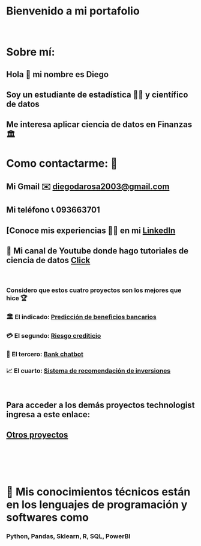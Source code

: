# Bienvenido a mi portafolio

⠀⠀⠀⠀⠀⠀⠀
⠀⠀⠀⠀⠀⠀⠀
# Sobre mí:
## Hola 👋 mi nombre es Diego
## Soy un estudiante de estadística 🧑‍🎓 y científico de datos
## Me interesa aplicar ciencia de datos en Finanzas 🏛️

# Como contactarme: 🤝

## Mi Gmail  ✉️ diegodarosa2003@gmail.com
## Mi teléfono 📞 093663701
## [Conoce mis experiencias 🧑‍🎓 en mi  [LinkedIn](https://www.linkedin.com/in/diego-agust%C3%ADn-da-rosa-a49641222)
## 🎥 Mi canal de Youtube donde hago tutoriales de ciencia de datos [Click](https://youtube.com/channel/UC3Zf05Ytn_GZvMzoIMF3hCw)

⠀⠀⠀⠀⠀⠀⠀
⠀⠀⠀⠀⠀⠀⠀

### Considero que estos cuatro proyectos son los mejores que hice 🏆
### 🏛️ El indicado: [Predicción de beneficios bancarios](https://github.com/Diegod01/Proyects_explanation/blob/main/Portfolio_proyects/Bank_profit_prediction.ipynb)
### 💳 El segundo: [Riesgo crediticio](https://github.com/Diegod01/Proyects_explanation/blob/main/Portfolio_proyects/Risk_analysis_with_Tree-1.ipynb)
### 🤖 El tercero: [Bank chatbot](https://github.com/Diegod01/Proyects_explanation/blob/main/Portfolio_proyects/Bank%20chatbot.ipynb)
### 📈 El cuarto: [Sistema de recomendación de inversiones](https://github.com/Diegod01/Proyects_explanation/blob/main/Portfolio_proyects/Invest_recommendation_systemipynb.ipynb)
⠀⠀⠀⠀⠀⠀⠀

## Para acceder a los demás proyectos technologist ingresa a este enlace:
## [Otros proyectos](https://github.com/Diegod01/Portafolio-2.0)

⠀⠀⠀⠀⠀⠀⠀
⠀⠀⠀⠀⠀⠀⠀
⠀⠀⠀⠀⠀⠀⠀⠀⠀⠀⠀⠀⠀⠀
⠀⠀⠀⠀⠀⠀⠀
⠀⠀⠀⠀⠀⠀⠀
⠀⠀⠀⠀⠀⠀⠀
 
 ⠀⠀⠀⠀⠀⠀⠀
⠀⠀⠀⠀⠀⠀⠀
⠀⠀⠀⠀⠀⠀⠀
⠀⠀⠀⠀⠀⠀⠀
⠀⠀⠀⠀⠀⠀⠀
⠀⠀⠀⠀⠀⠀⠀
# 🧠 Mis conocimientos técnicos están en los lenguajes de programación y softwares como 
### Python, Pandas, Sklearn, R, SQL, PowerBI
⠀⠀⠀⠀⠀⠀⠀
